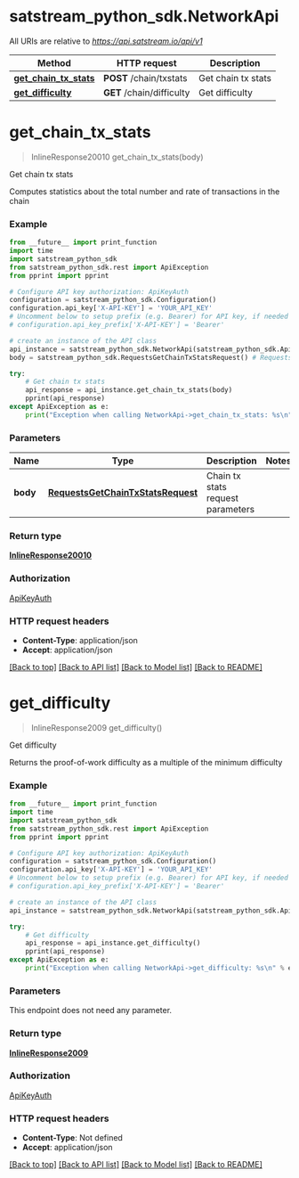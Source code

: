# satstream_python_sdk.NetworkApi

All URIs are relative to *https://api.satstream.io/api/v1*

Method | HTTP request | Description
------------- | ------------- | -------------
[**get_chain_tx_stats**](NetworkApi.md#get_chain_tx_stats) | **POST** /chain/txstats | Get chain tx stats
[**get_difficulty**](NetworkApi.md#get_difficulty) | **GET** /chain/difficulty | Get difficulty

# **get_chain_tx_stats**
> InlineResponse20010 get_chain_tx_stats(body)

Get chain tx stats

Computes statistics about the total number and rate of transactions in the chain

### Example
```python
from __future__ import print_function
import time
import satstream_python_sdk
from satstream_python_sdk.rest import ApiException
from pprint import pprint

# Configure API key authorization: ApiKeyAuth
configuration = satstream_python_sdk.Configuration()
configuration.api_key['X-API-KEY'] = 'YOUR_API_KEY'
# Uncomment below to setup prefix (e.g. Bearer) for API key, if needed
# configuration.api_key_prefix['X-API-KEY'] = 'Bearer'

# create an instance of the API class
api_instance = satstream_python_sdk.NetworkApi(satstream_python_sdk.ApiClient(configuration))
body = satstream_python_sdk.RequestsGetChainTxStatsRequest() # RequestsGetChainTxStatsRequest | Chain tx stats request parameters

try:
    # Get chain tx stats
    api_response = api_instance.get_chain_tx_stats(body)
    pprint(api_response)
except ApiException as e:
    print("Exception when calling NetworkApi->get_chain_tx_stats: %s\n" % e)
```

### Parameters

Name | Type | Description  | Notes
------------- | ------------- | ------------- | -------------
 **body** | [**RequestsGetChainTxStatsRequest**](RequestsGetChainTxStatsRequest.md)| Chain tx stats request parameters | 

### Return type

[**InlineResponse20010**](InlineResponse20010.md)

### Authorization

[ApiKeyAuth](../README.md#ApiKeyAuth)

### HTTP request headers

 - **Content-Type**: application/json
 - **Accept**: application/json

[[Back to top]](#) [[Back to API list]](../README.md#documentation-for-api-endpoints) [[Back to Model list]](../README.md#documentation-for-models) [[Back to README]](../README.md)

# **get_difficulty**
> InlineResponse2009 get_difficulty()

Get difficulty

Returns the proof-of-work difficulty as a multiple of the minimum difficulty

### Example
```python
from __future__ import print_function
import time
import satstream_python_sdk
from satstream_python_sdk.rest import ApiException
from pprint import pprint

# Configure API key authorization: ApiKeyAuth
configuration = satstream_python_sdk.Configuration()
configuration.api_key['X-API-KEY'] = 'YOUR_API_KEY'
# Uncomment below to setup prefix (e.g. Bearer) for API key, if needed
# configuration.api_key_prefix['X-API-KEY'] = 'Bearer'

# create an instance of the API class
api_instance = satstream_python_sdk.NetworkApi(satstream_python_sdk.ApiClient(configuration))

try:
    # Get difficulty
    api_response = api_instance.get_difficulty()
    pprint(api_response)
except ApiException as e:
    print("Exception when calling NetworkApi->get_difficulty: %s\n" % e)
```

### Parameters
This endpoint does not need any parameter.

### Return type

[**InlineResponse2009**](InlineResponse2009.md)

### Authorization

[ApiKeyAuth](../README.md#ApiKeyAuth)

### HTTP request headers

 - **Content-Type**: Not defined
 - **Accept**: application/json

[[Back to top]](#) [[Back to API list]](../README.md#documentation-for-api-endpoints) [[Back to Model list]](../README.md#documentation-for-models) [[Back to README]](../README.md)


